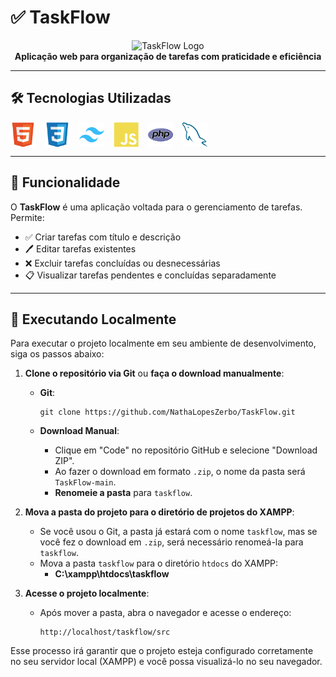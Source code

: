 # ✅ TaskFlow

<div align="center">
  <img src="./src/img/favicon.ico" alt="TaskFlow Logo" height="150"/>
</div>

<div align="center">
  <strong>Aplicação web para organização de tarefas com praticidade e eficiência</strong>
</div>

---

## 🛠️ Tecnologias Utilizadas

<div align="center" style="display: flex; gap: 15px; flex-wrap: wrap;">
  <img src="https://raw.githubusercontent.com/devicons/devicon/master/icons/html5/html5-original.svg" alt="HTML" height="40" width="40">
  <img src="https://raw.githubusercontent.com/devicons/devicon/master/icons/css3/css3-original.svg" alt="CSS" height="40" width="40">
  <img src="https://raw.githubusercontent.com/devicons/devicon/master/icons/tailwindcss/tailwindcss-original.svg" alt="Tailwind" height="40" width="40">
  <img src="https://raw.githubusercontent.com/devicons/devicon/master/icons/javascript/javascript-plain.svg" alt="JavaScript" height="40" width="40">
  <img src="https://raw.githubusercontent.com/devicons/devicon/master/icons/php/php-original.svg" alt="PHP" height="40" width="40">
  <img src="https://raw.githubusercontent.com/devicons/devicon/master/icons/mysql/mysql-original.svg" alt="MySQL" height="40" width="40">
</div>

---

## 🚀 Funcionalidade

O **TaskFlow** é uma aplicação voltada para o gerenciamento de tarefas. Permite:
- ✅ Criar tarefas com título e descrição
- 🖊️ Editar tarefas existentes
- ❌ Excluir tarefas concluídas ou desnecessárias
- 📋 Visualizar tarefas pendentes e concluídas separadamente

---

## 🚀 Executando Localmente

Para executar o projeto localmente em seu ambiente de desenvolvimento, siga os passos abaixo:

1. **Clone o repositório via Git** ou **faça o download manualmente**:
   
   - **Git**:
     ```
     git clone https://github.com/NathaLopesZerbo/TaskFlow.git
     ```

   - **Download Manual**:
     - Clique em "Code" no repositório GitHub e selecione "Download ZIP".
     - Ao fazer o download em formato `.zip`, o nome da pasta será `TaskFlow-main`.
     - **Renomeie a pasta** para `taskflow`.

2. **Mova a pasta do projeto para o diretório de projetos do XAMPP**:
   - Se você usou o Git, a pasta já estará com o nome `taskflow`, mas se você fez o download em `.zip`, será necessário renomeá-la para `taskflow`.
   - Mova a pasta `taskflow` para o diretório `htdocs` do XAMPP:
     - **C:\xampp\htdocs\taskflow**

3. **Acesse o projeto localmente**:
   - Após mover a pasta, abra o navegador e acesse o endereço:
     ```
     http://localhost/taskflow/src
     ```

Esse processo irá garantir que o projeto esteja configurado corretamente no seu servidor local (XAMPP) e você possa visualizá-lo no seu navegador.



